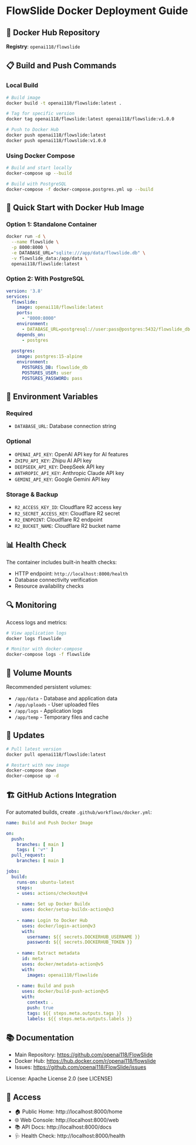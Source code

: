 # FlowSlide Docker Deployment Guide

## 🐳 Docker Hub Repository

**Registry**: `openai118/flowslide`

## 📋 Build and Push Commands

### Local Build
```bash
# Build image
docker build -t openai118/flowslide:latest .

# Tag for specific version
docker tag openai118/flowslide:latest openai118/flowslide:v1.0.0

# Push to Docker Hub
docker push openai118/flowslide:latest
docker push openai118/flowslide:v1.0.0
```

### Using Docker Compose
```bash
# Build and start locally
docker-compose up --build

# Build with PostgreSQL
docker-compose -f docker-compose.postgres.yml up --build
```

## 🚀 Quick Start with Docker Hub Image

### Option 1: Standalone Container
```bash
docker run -d \
  --name flowslide \
  -p 8000:8000 \
  -e DATABASE_URL="sqlite:///app/data/flowslide.db" \
  -v flowslide_data:/app/data \
  openai118/flowslide:latest
```

### Option 2: With PostgreSQL
```yaml
version: '3.8'
services:
  flowslide:
    image: openai118/flowslide:latest
    ports:
      - "8000:8000"
    environment:
      - DATABASE_URL=postgresql://user:pass@postgres:5432/flowslide_db
    depends_on:
      - postgres
      
  postgres:
    image: postgres:15-alpine
    environment:
      POSTGRES_DB: flowslide_db
      POSTGRES_USER: user
      POSTGRES_PASSWORD: pass
```

## 🔧 Environment Variables

### Required
- `DATABASE_URL`: Database connection string

### Optional
- `OPENAI_API_KEY`: OpenAI API key for AI features
- `ZHIPU_API_KEY`: Zhipu AI API key
- `DEEPSEEK_API_KEY`: DeepSeek API key
- `ANTHROPIC_API_KEY`: Anthropic Claude API key
- `GEMINI_API_KEY`: Google Gemini API key

### Storage & Backup
- `R2_ACCESS_KEY_ID`: Cloudflare R2 access key
- `R2_SECRET_ACCESS_KEY`: Cloudflare R2 secret
- `R2_ENDPOINT`: Cloudflare R2 endpoint
- `R2_BUCKET_NAME`: Cloudflare R2 bucket name

## 📊 Health Check

The container includes built-in health checks:
- HTTP endpoint: `http://localhost:8000/health`
- Database connectivity verification
- Resource availability checks

## 🔍 Monitoring

Access logs and metrics:
```bash
# View application logs
docker logs flowslide

# Monitor with docker-compose
docker-compose logs -f flowslide
```

## 📁 Volume Mounts

Recommended persistent volumes:
- `/app/data` - Database and application data
- `/app/uploads` - User uploaded files
- `/app/logs` - Application logs
- `/app/temp` - Temporary files and cache

## 🔄 Updates

```bash
# Pull latest version
docker pull openai118/flowslide:latest

# Restart with new image
docker-compose down
docker-compose up -d
```

## 🏗️ GitHub Actions Integration

For automated builds, create `.github/workflows/docker.yml`:

```yaml
name: Build and Push Docker Image

on:
  push:
    branches: [ main ]
    tags: [ 'v*' ]
  pull_request:
    branches: [ main ]

jobs:
  build:
    runs-on: ubuntu-latest
    steps:
    - uses: actions/checkout@v4
    
    - name: Set up Docker Buildx
      uses: docker/setup-buildx-action@v3
      
    - name: Login to Docker Hub
      uses: docker/login-action@v3
      with:
        username: ${{ secrets.DOCKERHUB_USERNAME }}
        password: ${{ secrets.DOCKERHUB_TOKEN }}
        
    - name: Extract metadata
      id: meta
      uses: docker/metadata-action@v5
      with:
        images: openai118/flowslide
        
    - name: Build and push
      uses: docker/build-push-action@v5
      with:
        context: .
        push: true
        tags: ${{ steps.meta.outputs.tags }}
        labels: ${{ steps.meta.outputs.labels }}
```

## 📚 Documentation

- Main Repository: https://github.com/openai118/FlowSlide
- Docker Hub: https://hub.docker.com/r/openai118/flowslide
- Issues: https://github.com/openai118/FlowSlide/issues

License: Apache License 2.0 (see LICENSE)

## 🚪 Access

- 🏠 Public Home: http://localhost:8000/home
- 🌐 Web Console: http://localhost:8000/web
- 📚 API Docs: http://localhost:8000/docs
- 🩺 Health Check: http://localhost:8000/health
